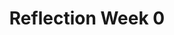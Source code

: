 ---
toc: true
comments: false
layout: post
title: Reflection Week 0
description: Our reflection for the week 
type: tangibles
courses: { compsci: {week: 2} }
---